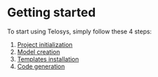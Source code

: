 # Getting started

To start using Telosys, simply follow these 4 steps:

1. [Project initialization ](project-initialization.md)
2. [Model creation](set-up-model.md)&#x20;
3. [Templates installation](set-up-bundle.md)&#x20;
4. [Code generation](code-generation.md)

